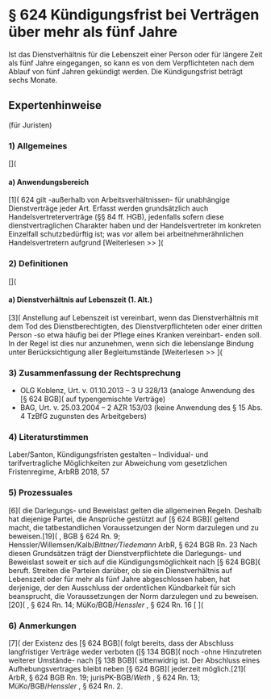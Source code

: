 # § 624 Kündigungsfrist bei Verträgen über mehr als fünf Jahre
Ist das Dienstverhältnis für die Lebenszeit einer Person oder für längere Zeit als fünf Jahre eingegangen, so kann es von dem Verpflichteten nach dem Ablauf von fünf Jahren gekündigt werden. Die Kündigungsfrist beträgt sechs Monate.
## Expertenhinweise
(für Juristen)
### 1) Allgemeines
[](
#### a) Anwendungsbereich
[1]( 624 gilt -außerhalb von Arbeitsverhältnissen- für unabhängige Dienstverträge jeder Art. Erfasst werden grundsätzlich auch Handelsvertreterverträge (§§ 84 ff. HGB), jedenfalls sofern diese dienstvertraglichen Charakter haben und der Handelsvertreter im konkreten Einzelfall schutzbedürftig ist; was vor allem bei arbeitnehmerähnlichen Handelsvertretern aufgrund
[Weiterlesen >> ](
### 2) Definitionen
[](
#### a) Dienstverhältnis auf Lebenszeit (1. Alt.)
[3]( Anstellung auf Lebenszeit ist vereinbart, wenn das Dienstverhältnis mit dem Tod des Dienstberechtigten, des Dienstverpflichteten oder einer dritten Person -so etwa häufig bei der Pflege eines Kranken vereinbart- enden soll. In der Regel ist dies nur anzunehmen, wenn sich die lebenslange Bindung unter Berücksichtigung aller Begleitumstände
[Weiterlesen >> ](
### 3) Zusammenfassung der Rechtsprechung
- OLG Koblenz, Urt. v. 01.10.2013 – 3 U 328/13 (analoge Anwendung des [§ 624 BGB]( auf typengemischte Verträge)
- BAG, Urt. v. 25.03.2004 – 2 AZR 153/03 (keine Anwendung des § 15 Abs. 4 TzBfG zugunsten des Arbeitgebers)
### 4) Literaturstimmen
Laber/Santon, Kündigungsfristen gestalten – Individual- und tarifvertragliche Möglichkeiten zur Abweichung vom gesetzlichen Fristenregime, ArbRB 2018, 57
### 5) Prozessuales
[6]( die Darlegungs- und Beweislast gelten die allgemeinen Regeln. Deshalb hat diejenige Partei, die Ansprüche gestützt auf [§ 624 BGB]( geltend macht, die tatbestandlichen Voraussetzungen der Norm darzulegen und zu beweisen.[19]( , BGB § 624 Rn. 9; Henssler/Willemsen/Kalb/_Bittner/Tiedemann_ ArbR, § 624 BGB Rn. 23
Nach diesen Grundsätzen trägt der Dienstverpflichtete die Darlegungs- und Beweislast soweit er sich auf die Kündigungsmöglichkeit nach [§ 624 BGB]( beruft. Streiten die Parteien darüber, ob sie ein Dienstverhältnis auf Lebenszeit oder für mehr als fünf Jahre abgeschlossen haben, hat derjenige, der den Ausschluss der ordentlichen Kündbarkeit für sich beansprucht, die Voraussetzungen der Norm darzulegen und zu beweisen.[20]( , § 624 Rn. 14; MüKo/BGB/_Henssler_ , § 624 Rn. 16
[ ](
### 6) Anmerkungen
[7]( der Existenz des [§ 624 BGB]( folgt bereits, dass der Abschluss langfristiger Verträge weder verboten ([§ 134 BGB]( noch -ohne Hinzutreten weiterer Umstände- nach [§ 138 BGB]( sittenwidrig ist. Der Abschluss eines Aufhebungsvertrages bleibt neben [§ 624 BGB]( jederzeit möglich.[21]( ArbR, § 624 BGB Rn. 19; jurisPK-BGB/_Weth_ , § 624 Rn. 13; MüKo/BGB/_Henssler_ , § 624 Rn. 2.